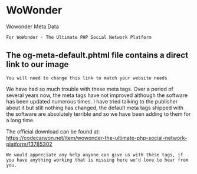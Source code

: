 # WoWonder
Wowonder Meta Data

`For WoWonder - The Ultimate PHP Social Network Platform`

## The og-meta-default.phtml file contains a direct link to our image
`You will need to change this link to match your website needs`

We have had so much trouble with these meta tags. Over a period of several years now, the meta tags have not improved although the software has been updated numerous times.
I have tried talking to the publisher about it but still nothing has changed, the default meta tags shipped with the software are absolutely terrible and so we have been adding to them for a long time.

The official download can be found at: https://codecanyon.net/item/wowonder-the-ultimate-php-social-network-platform/13785302

``We would appreciate any help anyone can give us with these tags, if you have anything working that is missing here we'd love to hear from you.``

